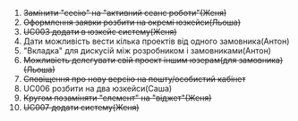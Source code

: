 1. ~~Замінити "сесію" на "активний сеанс роботи"(Женя)~~
2. ~~Оформлення заявки розбити на окремі юзкейси(Льоша)~~
3. ~~UC003 додати в юзкейс систему(Женя)~~
4. Дати можливість вести кілька проектів від одного замовника(Антон)
5. "Вкладка" для дискусій між розробником і замовниками(Антон)
6. ~~Можливість делегувати свій проект іншим юзерам(для замовника)(Льоша)~~
7. ~~Сповіщення про нову версію на пошту/особистий кабінет~~
8. UC006 розбити на два юзкейси(Саша)
9. ~~Кругом позаміняти "елемент" на "віджет"(Женя)~~
10. ~~UC007 додати систему(Женя)~~
